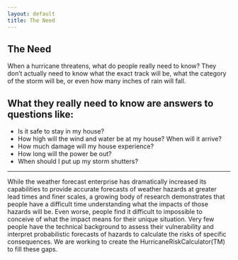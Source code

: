```yaml
---
layout: default
title: The Need
---
```


## The Need

When a hurricane threatens, what do people really need to know? They don’t actually need to know what the exact track will be, what the category of the storm will be, or even how many inches of rain will fall. 

What they really need to know are answers to questions like: 
---
- Is it safe to stay in my house?
- How high will the wind and water be at my house? When will it arrive?
- How much damage will my house experience?
- How long will the power be out?
- When should I put up my storm shutters?

---
While the weather forecast enterprise has dramatically increased its capabilities to provide accurate forecasts of weather hazards at greater lead times and finer scales, a growing body of research demonstrates that people have a difficult time understanding what the impacts of those hazards will be. Even worse, people find it difficult to impossible to conceive of what the impact means for their unique situation. Very few people have the technical background to assess their vulnerability and interpret probabilistic forecasts of hazards to calculate the risks of specific consequences. We are working to create the HurricaneRiskCalculator(TM) to fill these gaps. 
